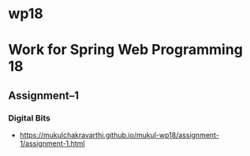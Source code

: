 # wp18
# Work for Spring Web Programming 18

## Assignment–1

### Digital Bits
* https://mukulchakravarthi.github.io/mukul-wp18/assignment-1/assignment-1.html
